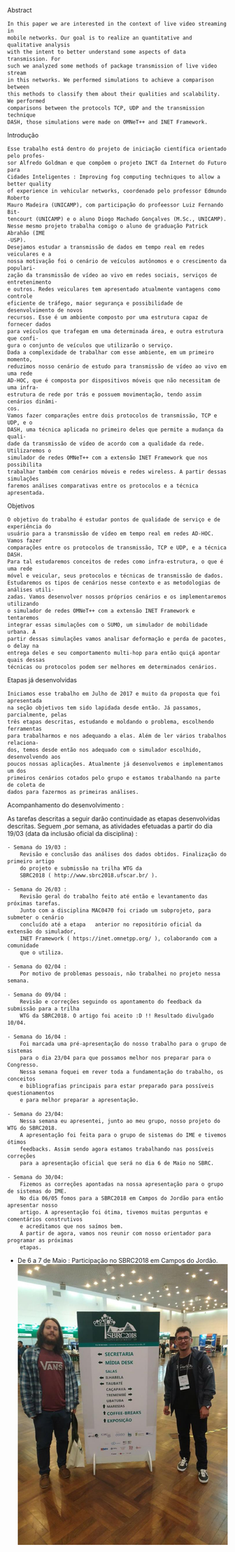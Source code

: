 Abstract

	In this paper we are interested in the context of live video streaming in
	mobile networks. Our goal is to realize an quantitative and qualitative analysis
	with the intent to better understand some aspects of data transmission. For
	such we analyzed some methods of package transmission of live video stream
	in this networks. We performed simulations to achieve a comparison between
	this methods to classify them about their qualities and scalability. We performed
	comparisons between the protocols TCP, UDP and the transmission technique
	DASH, those simulations were made on OMNeT++ and INET Framework.

Introdução

	Esse trabalho está dentro do projeto de iniciação científica orientado pelo profes-
	sor Alfredo Goldman e que compõem o projeto INCT da Internet do Futuro para
	Cidades Inteligentes : Improving fog computing techniques to allow a better quality
	of experience in vehicular networks, coordenado pelo professor Edmundo Roberto
	Mauro Madeira (UNICAMP), com participação do profeessor Luiz Fernando Bit-
	tencourt (UNICAMP) e o aluno Diogo Machado Gonçalves (M.Sc., UNICAMP).
	Nesse mesmo projeto trabalha comigo o aluno de graduação Patrick Abrahão (IME
	-USP).
	Desejamos estudar a transmissão de dados em tempo real em redes veiculares e a
	nossa motivação foi o cenário de veículos autônomos e o crescimento da populari-
	zação da transmissão de vídeo ao vivo em redes sociais, serviços de entretenimento
	e outros. Redes veiculares tem apresentado atualmente vantagens como controle
	eficiente de tráfego, maior segurança e possibilidade de desenvolvimento de novos
	recursos. Esse é um ambiente composto por uma estrutura capaz de fornecer dados
	para veículos que trafegam em uma determinada área, e outra estrutura que confi-
	gura o conjunto de veículos que utilizarão o serviço.
	Dada a complexidade de trabalhar com esse ambiente, em um primeiro momento,
	reduzimos nosso cenário de estudo para transmissão de vídeo ao vivo em uma rede
	AD-HOC, que é composta por dispositivos móveis que não necessitam de uma infra-
	estrutura de rede por trás e possuem movimentação, tendo assim cenários dinâmi-
	cos.
	Vamos fazer comparações entre dois protocolos de transmissão, TCP e UDP, e o
	DASH, uma técnica aplicada no primeiro deles que permite a mudança da quali-
	dade da transmissão de vídeo de acordo com a qualidade da rede. Utilizaremos o
	simulador de redes OMNeT++ com a extensão INET Framework que nos possibilita
	trabalhar também com cenários móveis e redes wireless. A partir dessas simulações
	faremos análises comparativas entre os protocolos e a técnica apresentada.

Objetivos

	O objetivo do trabalho é estudar pontos de qualidade de serviço e de experiência do
	usuário para a transmissão de vídeo em tempo real em redes AD-HOC. Vamos fazer
	comparações entre os protocolos de transmissão, TCP e UDP, e a técnica DASH.
	Para tal estudaremos conceitos de redes como infra-estrutura, o que é uma rede
	móvel e veicular, seus protocolos e técnicas de transmissão de dados.
	Estudaremos os tipos de cenários nesse contexto e as metodologias de análises utili-
	zadas. Vamos desenvolver nossos próprios cenários e os implementaremos utilizando
	o simulador de redes OMNeT++ com a extensão INET Framework e tentaremos
	integrar essas simulações com o SUMO, um simulador de mobilidade urbana. A
	partir dessas simulações vamos analisar deformação e perda de pacotes, o delay na
	entrega deles e seu comportamento multi-hop para então quiçá apontar quais dessas
	técnicas ou protocolos podem ser melhores em determinados cenários.

Etapas já desenvolvidas

	Iniciamos esse trabalho em Julho de 2017 e muito da proposta que foi apresentada
	na seção objetivos tem sido lapidada desde então. Já passamos, parcialmente, pelas
	três etapas descritas, estudando e moldando o problema, escolhendo ferramentas
	para trabalharmos e nos adequando a elas. Além de ler vários trabalhos relaciona-
	dos, temos desde então nos adequado com o simulador escolhido, desenvolvendo aos
	poucos nossas aplicações. Atualmente já desenvolvemos e implementamos um dos
	primeiros cenários cotados pelo grupo e estamos trabalhando na parte de coleta de
	dados para fazermos as primeiras análises.


Acompanhamento do desenvolvimento :

As tarefas descritas a seguir darão continuidade as etapas desenvolvidas descritas.
Seguem ,por semana, as atividades efetuadas a partir do dia 19/03 (data da inclusão oficial da disciplina) :

	- Semana do 19/03 : 
		Revisão e conclusão das análises dos dados obtidos. Finalização do primeiro artigo
		do projeto e submissão na trilha WTG da 
		SBRC2018 ( http://www.sbrc2018.ufscar.br/ ).

	- Semana do 26/03 : 
		Revisão geral do trabalho feito até então e levantamento das próximas tarefas. 
		Junto com a disciplina MAC0470 foi criado um subprojeto, para submeter o cenário
		concluído até a etapa	anterior no repositório oficial da extensão do simulador, 
		INET Framework ( https://inet.omnetpp.org/ ), colaborando com a comunidade 
		que o utiliza.

	- Semana do 02/04 : 
		Por motivo de problemas pessoais, não trabalhei no projeto nessa semana.

	- Semana do 09/04 :
		Revisão e correções seguindo os apontamento do feedback da submissão para a trilha
		WTG da SBRC2018. O artigo foi aceito :D !! Resultado divulgado 10/04.

	- Semana do 16/04 :
		Foi marcada uma pré-apresentação do nosso trabalho para o grupo de sistemas 
		para o dia 23/04 para que possamos melhor nos preparar para o Congresso.
		Nessa semana foquei em rever toda a fundamentação do trabalho, os conceitos 
		e bibliografias principais para estar preparado para possíveis questionamentos 
		e para melhor preparar a apresentação.

	- Semana do 23/04:
		Nessa semana eu apresentei, junto ao meu grupo, nosso projeto do WTG do SBRC2018.
		A apresentação foi feita para o grupo de sistemas do IME e tivemos ótimos
		feedbacks. Assim sendo agora estamos trabalhando nas possíveis correções 
		para a apresentação oficial que será no dia 6 de Maio no SBRC.

	- Semana do 30/04:
		Fizemos as correções apontadas na nossa apresentação para o grupo de sistemas do IME.
		No dia 06/05 fomos para a SBRC2018 em Campos do Jordão para então apresentar nosso
		artigo. A apresentação foi ótima, tivemos muitas perguntas e comentários construtivos
		e acreditamos que nos saímos bem.
		A partir de agora, vamos nos reunir com nosso orientador para programar as próximas
		etapas.
	

- De 6 a 7 de Maio : Participação no SBRC2018 em Campos do Jordão. 
![SBRC2018 Campos do Jordão](https://github.com/andersonandrei/VehicularNetworksIC/blob/master/SBRC2018/1.jpg)
